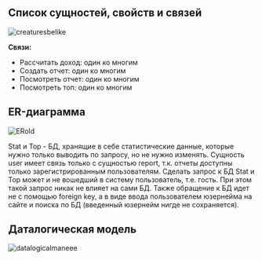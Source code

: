 ## Список сущностей, свойств и связей
![creaturesbelike](https://user-images.githubusercontent.com/95046139/147712707-d8d8788c-2e72-40ce-a650-7c5b5e1cd4a6.png)


**Связи:**
 - Рассчитать доход: один ко многим
 - Создать отчет: один ко многим
 - Посмотреть отчет: один ко многим
 - Посмотреть топ: один ко многим

## ER-диаграмма
![ERold](https://user-images.githubusercontent.com/95046139/147713883-09ac6498-23b9-4adb-9f30-439bd9e9c812.png)



Stat и Top - БД, хранящие в себе статистические данные, которые нужно только выводить по запросу, но не нужно изменять.
Сущность user имеет связь только с сущностью report, т.к. отчеты доступны только зарегистрированным пользователям. Сделать запрос к БД Stat и Top может и не вошедший в систему пользователь, т.е. гость. При этом такой запрос никак не влияет на сами БД. Также обращение к БД идет не с помощью foreign key, а в виде ввода пользователем юзернейма на сайте и поиска по БД (введенный юзернейм нигде не сохраняется).

## Даталогическая модель
![datalogicalmaneee](https://user-images.githubusercontent.com/95046139/147712633-c2fbeddb-43a1-4699-a82d-6f4cd82c8a58.jpg)

